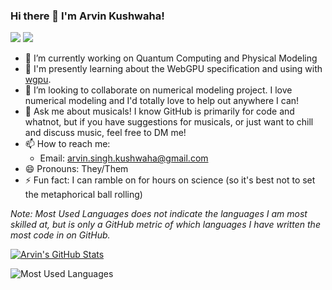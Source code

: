 ### Hi there 👋 I'm Arvin Kushwaha!

[![](https://img.shields.io/badge/twitter-%231DA1F2.svg?style=for-the-badge&logo=twitter&logoColor=white)](https://twitter.com/arvin_s_k)
[![](https://img.shields.io/badge/linkedin-%230077B5.svg?style=for-the-badge&logo=linkedin&logoColor=white)](https://linkedin.com/in/arvin-kushwaha)

- 🔭 I’m currently working on Quantum Computing and Physical Modeling
- 🌱 I'm presently learning about the WebGPU specification and using with [wgpu](https://github.com/gfx-rs/wgpu).
- 👯 I’m looking to collaborate on numerical modeling project. I love numerical modeling and I'd totally love to help out anywhere I can!
- 💬 Ask me about musicals! I know GitHub is primarily for code and whatnot, but if you have suggestions for musicals, or just want to chill and discuss music, feel free to DM me!
- 📫 How to reach me: 
  - Email: arvin.singh.kushwaha@gmail.com
- 😄 Pronouns: They/Them
- ⚡ Fun fact: I can ramble on for hours on science (so it's best not to set the metaphorical ball rolling)

*Note: Most Used Languages does not indicate the languages I am most skilled at, but is only a GitHub metric of which languages I have written the most code in on GitHub.*

[![Arvin's GitHub Stats](https://github-readme-stats.vercel.app/api?username=ArvinSKushwaha&count_private=true&show_icons=true&bg_color=1e1e2e&text_color=cdd6f4&icon_color=cba6f7&title_color=94e2d5)](https://github.com/ArvinSKushwaha)

![Most Used Languages](https://github-readme-stats.vercel.app/api/top-langs?username=ArvinSKushwaha&bg_color=1e1e2e&text_color=cdd6f4&icon_color=cba6f7&title_color=94e2d5&layout=compact&langs_count=10)
